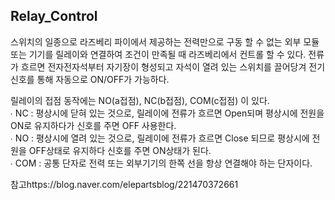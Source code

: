 ## Relay_Control  
스위치의 일종으로 라즈베리 파이에서 제공하는 전력만으로 구동 할 수 없는 외부 모듈 또는 기기를 릴레이와 연결하여 조건이 만족될 때 라즈베리에서 컨트롤 할 수 있다. 전류가 흐르면 전자전자석부터 자기장이 형성되고 자석이 열려 있는 스위치를 끌어당겨 전기신호를 통해 자동으로 ON/OFF가 가능하다.  

릴레이의 접점 동작에는 NO(a접점), NC(b접점), COM(c접점) 이 있다.  
∙	NC : 평상시에 닫혀 있는 것으로, 릴레이에 전류가 흐르면 Open되며 평상시에 전원을 ON로 유지하다가 신호를 주면 OFF 사용한다.   
∙	NO : 평상시에 열려 있는 것으로, 릴레이에 전류가 흐르면 Close 되므로 평상시에 전원을 OFF상태로 유지하다 신호를 주면 ON상태가 된다.   
∙	COM : 공통 단자로 전력 또는 외부기기의 한쪽 선을 항상 연결해야 하는 단자이다.    


참고https://blog.naver.com/elepartsblog/221470372661
